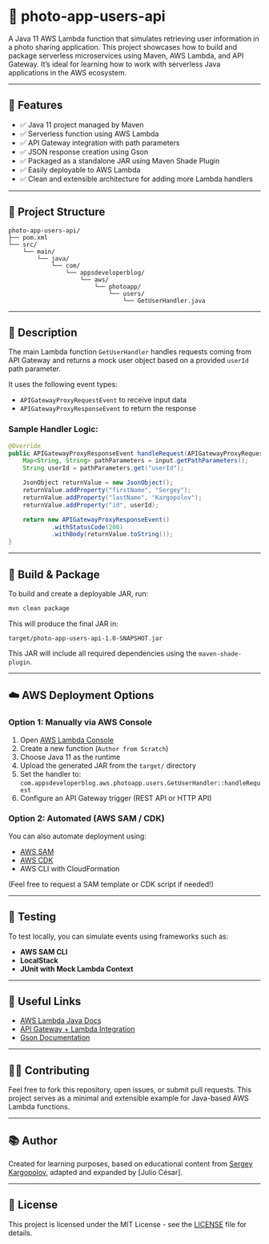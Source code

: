 # 📸 photo-app-users-api

A Java 11 AWS Lambda function that simulates retrieving user information in a photo sharing application. This project showcases how to build and package serverless microservices using Maven, AWS Lambda, and API Gateway. It’s ideal for learning how to work with serverless Java applications in the AWS ecosystem.

---

## 🚀 Features

- ✅ Java 11 project managed by Maven
- ✅ Serverless function using AWS Lambda
- ✅ API Gateway integration with path parameters
- ✅ JSON response creation using Gson
- ✅ Packaged as a standalone JAR using Maven Shade Plugin
- ✅ Easily deployable to AWS Lambda
- ✅ Clean and extensible architecture for adding more Lambda handlers

---

## 📂 Project Structure

```
photo-app-users-api/
├── pom.xml
└── src/
    └── main/
        └── java/
            └── com/
                └── appsdeveloperblog/
                    └── aws/
                        └── photoapp/
                            └── users/
                                └── GetUserHandler.java
```

---

## 📄 Description

The main Lambda function `GetUserHandler` handles requests coming from API Gateway and returns a mock user object based on a provided `userId` path parameter.

It uses the following event types:

- `APIGatewayProxyRequestEvent` to receive input data
- `APIGatewayProxyResponseEvent` to return the response

### Sample Handler Logic:

```java
@Override
public APIGatewayProxyResponseEvent handleRequest(APIGatewayProxyRequestEvent input, Context context) {
    Map<String, String> pathParameters = input.getPathParameters();
    String userId = pathParameters.get("userId");

    JsonObject returnValue = new JsonObject();
    returnValue.addProperty("firstName", "Sergey");
    returnValue.addProperty("lastName", "Kargopolov");
    returnValue.addProperty("id", userId);

    return new APIGatewayProxyResponseEvent()
            .withStatusCode(200)
            .withBody(returnValue.toString());
}
```

---

## 🔧 Build & Package

To build and create a deployable JAR, run:

```bash
mvn clean package
```

This will produce the final JAR in:

```
target/photo-app-users-api-1.0-SNAPSHOT.jar
```

This JAR will include all required dependencies using the `maven-shade-plugin`.

---

## ☁️ AWS Deployment Options

### Option 1: Manually via AWS Console

1. Open [AWS Lambda Console](https://console.aws.amazon.com/lambda)
2. Create a new function (`Author from Scratch`)
3. Choose Java 11 as the runtime
4. Upload the generated JAR from the `target/` directory
5. Set the handler to: `com.appsdeveloperblog.aws.photoapp.users.GetUserHandler::handleRequest`
6. Configure an API Gateway trigger (REST API or HTTP API)

### Option 2: Automated (AWS SAM / CDK)

You can also automate deployment using:

- [AWS SAM](https://docs.aws.amazon.com/serverless-application-model/latest/developerguide/what-is-sam.html)
- [AWS CDK](https://docs.aws.amazon.com/cdk/latest/guide/home.html)
- AWS CLI with CloudFormation

(Feel free to request a SAM template or CDK script if needed!)

---

## 🧪 Testing

To test locally, you can simulate events using frameworks such as:

- **AWS SAM CLI**
- **LocalStack**
- **JUnit with Mock Lambda Context**

---

## 📘 Useful Links

- [AWS Lambda Java Docs](https://docs.aws.amazon.com/lambda/latest/dg/java-handler.html)
- [API Gateway + Lambda Integration](https://docs.aws.amazon.com/apigateway/latest/developerguide/how-to-method-settings.html)
- [Gson Documentation](https://github.com/google/gson)

---

## 🙋‍♂️ Contributing

Feel free to fork this repository, open issues, or submit pull requests. This project serves as a minimal and extensible example for Java-based AWS Lambda functions.

---

## 📚 Author

Created for learning purposes, based on educational content from [Sergey Kargopolov](https://appsdeveloperblog.com), adapted and expanded by [Julio César].

---

## 🧾 License

This project is licensed under the MIT License - see the [LICENSE](LICENSE) file for details.
